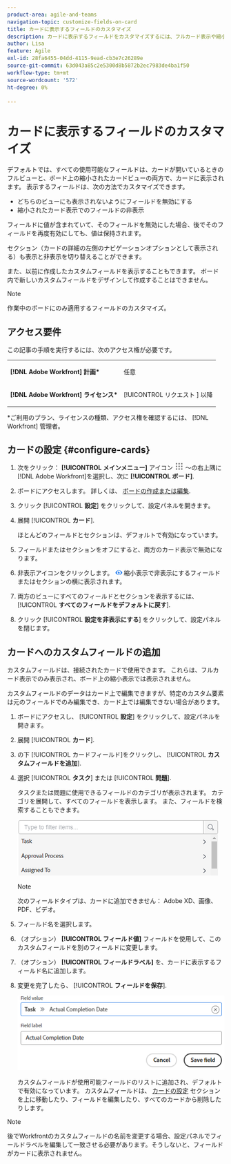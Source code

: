 ```yaml
---
product-area: agile-and-teams
navigation-topic: customize-fields-on-card
title: カードに表示するフィールドのカスタマイズ
description: カードに表示するフィールドをカスタマイズするには、フルカード表示や縮小表示に表示されないようにフィールドを無効にするか、縮小表示でフィールドを非表示にします。
author: Lisa
feature: Agile
exl-id: 28fa6455-04dd-4115-9ead-cb3e7c26289e
source-git-commit: 63d043a85c2e5300d8b5872b2ec7983de4ba1f50
workflow-type: tm+mt
source-wordcount: '572'
ht-degree: 0%

---
```


# カードに表示するフィールドのカスタマイズ

デフォルトでは、すべての使用可能なフィールドは、カードが開いているときのフルビューと、ボード上の縮小されたカードビューの両方で、カードに表示されます。 表示するフィールドは、次の方法でカスタマイズできます。

* どちらのビューにも表示されないようにフィールドを無効にする
* 縮小されたカード表示でのフィールドの非表示

フィールドに値が含まれていて、そのフィールドを無効にした場合、後でそのフィールドを再度有効にしても、値は保持されます。

セクション（カードの詳細の左側のナビゲーションオプションとして表示される）も表示と非表示を切り替えることができます。

また、以前に作成したカスタムフィールドを表示することもできます。 ボード内で新しいカスタムフィールドをデザインして作成することはできません。

>[!NOTE]
>
>作業中のボードにのみ適用するフィールドのカスタマイズ。

## アクセス要件

この記事の手順を実行するには、次のアクセス権が必要です。

<table style="table-layout:auto"> 
 <col> 
 </col> 
 <col> 
 </col> 
 <tbody> 
  <tr> 
   <td role="rowheader"><strong>[!DNL Adobe Workfront] 計画*</strong></td> 
   <td> <p>任意</p> </td> 
  </tr> 
  <tr> 
   <td role="rowheader"><strong>[!DNL Adobe Workfront] ライセンス*</strong></td> 
   <td> <p>[!UICONTROL リクエスト ] 以降</p> </td> 
  </tr>
   </tbody> 
</table>

&#42;ご利用のプラン、ライセンスの種類、アクセス権を確認するには、 [!DNL Workfront] 管理者。

## カードの設定 {#configure-cards}

1. 次をクリック： **[!UICONTROL メインメニュー]** アイコン ![](assets/main-menu-icon.png) ～の右上隅に [!DNL Adobe Workfront]を選択し、次に **[!UICONTROL ボード]**.
1. ボードにアクセスします。 詳しくは、 [ボードの作成または編集](../../agile/get-started-with-boards/create-edit-board.md).
1. クリック [!UICONTROL **設定**] をクリックして、設定パネルを開きます。
1. 展開 [!UICONTROL **カード**].

   ほとんどのフィールドとセクションは、デフォルトで有効になっています。

1. フィールドまたはセクションをオフにすると、両方のカード表示で無効になります。
1. 非表示アイコンをクリックします。 ![アイコンを非表示](assets/eye-hide-icon.png) 縮小表示で非表示にするフィールドまたはセクションの横に表示されます。
1. 両方のビューにすべてのフィールドとセクションを表示するには、 [!UICONTROL **すべてのフィールドをデフォルトに戻す**].
1. クリック [!UICONTROL **設定を非表示にする**] をクリックして、設定パネルを閉じます。

## カードへのカスタムフィールドの追加

カスタムフィールドは、接続されたカードで使用できます。 これらは、フルカード表示でのみ表示され、ボード上の縮小表示では表示されません。

カスタムフィールドのデータはカード上で編集できますが、特定のカスタム要素は元のフィールドでのみ編集でき、カード上では編集できない場合があります。

1. ボードにアクセスし、 [!UICONTROL **設定**] をクリックして、設定パネルを開きます。
1. 展開 [!UICONTROL **カード**].
1. の下 [!UICONTROL カードフィールド]をクリックし、 [!UICONTROL **カスタムフィールドを追加**].
1. 選択 [!UICONTROL **タスク**] または [!UICONTROL **問題**].

   タスクまたは問題に使用できるフィールドのカテゴリが表示されます。 カテゴリを展開して、すべてのフィールドを表示します。 また、フィールドを検索することもできます。

   ![カスタムフィールドを検索](assets/boards-search-for-custom-field.png)

   >[!NOTE]
   >
   >次のフィールドタイプは、カードに追加できません： Adobe XD、画像、PDF、ビデオ。

1. フィールド名を選択します。
1. （オプション） **[!UICONTROL フィールド値]** フィールドを使用して、このカスタムフィールドを別のフィールドに変更します。
1. （オプション） **[!UICONTROL フィールドラベル]** を、カードに表示するフィールド名に追加します。
1. 変更を完了したら、 [!UICONTROL **フィールドを保存**].

   ![カスタムフィールドの値とラベル](assets/save-custom-field-value-label.png)

   カスタムフィールドが使用可能フィールドのリストに追加され、デフォルトで有効になっています。 カスタムフィールドは、 [カードの設定](customize-fields-on-card.md#configure-cards) セクションを上に移動したり、フィールドを編集したり、すべてのカードから削除したりします。

>[!NOTE]
>
>後でWorkfrontのカスタムフィールドの名前を変更する場合、設定パネルでフィールドラベルを編集して一致させる必要があります。そうしないと、フィールドがカードに表示されません。
